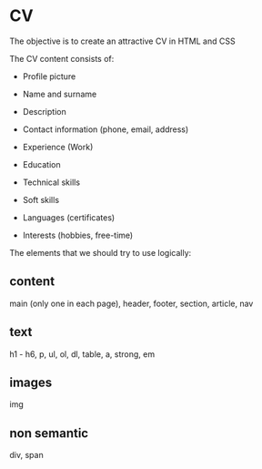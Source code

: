 # CV
The objective is to create an attractive CV in HTML and CSS

The CV content consists of:
- Profile picture
- Name and surname
- Description
- Contact information (phone, email, address)

- Experience (Work)
- Education

- Technical skills
- Soft skills
- Languages (certificates)
- Interests (hobbies, free-time)

The elements that we should try to use logically:
## content
main (only one in each page), header, footer, section, article, nav
## text
h1 - h6, p, ul, ol, dl, table, a, strong, em
## images
img
## non semantic
div, span